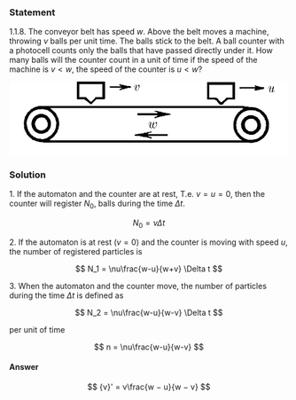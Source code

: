 ###  Statement

$1.1.8.$ The conveyor belt has speed $w$. Above the belt moves a machine, throwing $\nu$ balls per unit time. The balls stick to the belt. A ball counter with a photocell counts only the balls that have passed directly under it. How many balls will the counter count in a unit of time if the speed of the machine is $v < w$, the speed of the counter is $u < w$?

![ For problem 1.1.8 |893x233, 39%](../../img/1.1.8/statement.png)

### Solution

1\. If the automaton and the counter are at rest, T.e. $v=u=0$, then the counter will register $N_0$, balls during the time $\Delta t$.

$$
N_0 = \nu\Delta t
$$

2\. If the automaton is at rest ($v = 0$) and the counter is moving with speed $u$, the number of registered particles is

$$
N_1 = \nu\frac{w-u}{w+v} \Delta t
$$

3\. When the automaton and the counter move, the number of particles during the time $\Delta t$ is defined as

$$
N_2 = \nu\frac{w-u}{w-v} \Delta t
$$

per unit of time

$$
n = \nu\frac{w-u}{w-v}
$$

#### Answer

$$
{ν}' = ν\frac{w − u}{w − v}
$$